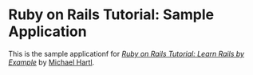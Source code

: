 # Ruby on Rails Tutorial: Sample Application

This is the sample applicationf for
[*Ruby on Rails Tutorial: Learn Rails by Example*](http://railstutorial.org/)
by [Michael Hartl](http://michaelhartl.com/).